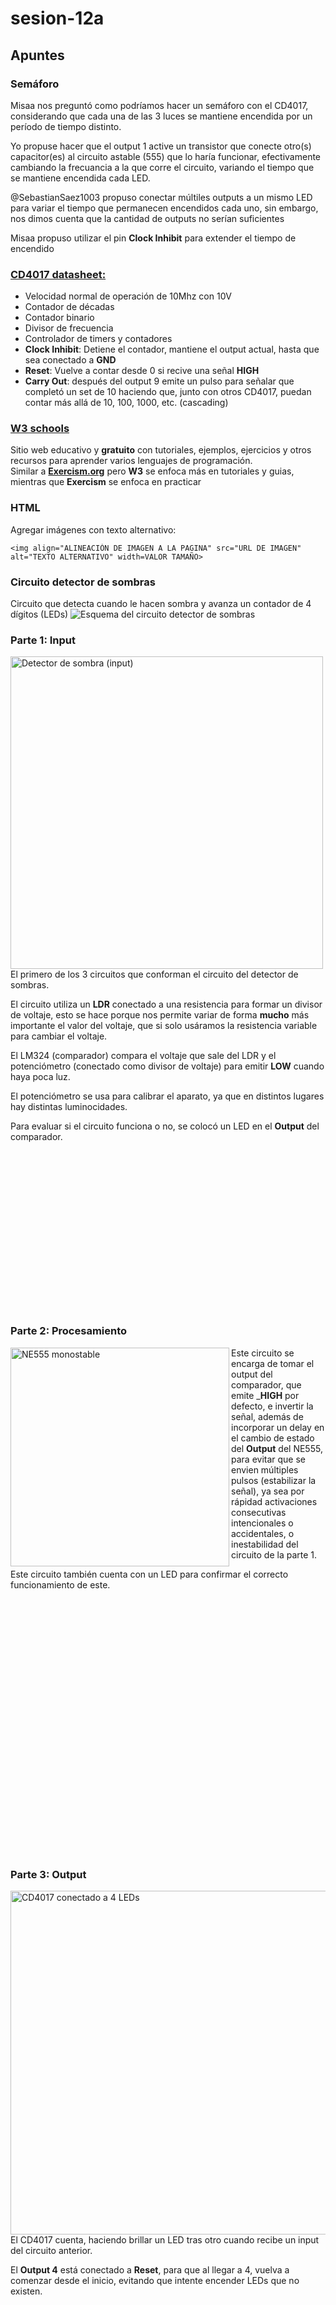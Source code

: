 # sesion-12a

## Apuntes

### Semáforo
Misaa nos preguntó como podríamos hacer un semáforo con el CD4017, considerando que cada una de las 3 luces se mantiene encendida por un período de tiempo distinto.

Yo propuse hacer que el output 1 active un transistor que conecte otro(s) capacitor(es) al circuito astable (555) que lo haría funcionar, efectivamente cambiando la frecuancia a la que corre el circuito, variando el tiempo que se mantiene encendida cada LED.

@SebastianSaez1003 propuso conectar múltiles outputs a un mismo LED para variar el tiempo que permanecen encendidos cada uno, sin embargo, nos dimos cuenta que la cantidad de outputs no serían suficientes 

Misaa propuso utilizar el pin __Clock Inhibit__ para extender el tiempo de encendido

### [CD4017 datasheet:](https://www.ti.com/lit/ds/symlink/cd4017b-mil.pdf?ts=1749282389151&ref_url=https%253A%252F%252Fwww.google.com%252F)
* Velocidad normal de operación de 10Mhz con 10V
* Contador de décadas
* Contador binario
* Divisor de frecuencia
* Controlador de timers y contadores
* __Clock Inhibit__: Detiene el contador, mantiene el output actual, hasta que sea conectado a __GND__
* __Reset__: Vuelve a contar desde 0 si recive una señal __HIGH__
* __Carry Out__: después del output 9 emite un pulso para señalar que completó un set de 10 haciendo que, junto con otros CD4017, puedan contar más allá de 10, 100, 1000, etc. (cascading) 

### [W3 schools](https://www.w3schools.com/)
Sitio web educativo y __gratuito__ con tutoriales, ejemplos, ejercicios y otros recursos para aprender varios lenguajes de programación. </br>
Similar a [__Exercism.org__](https://exercism.org/) pero __W3__ se enfoca más en tutoriales y guias, mientras que __Exercism__ se enfoca en practicar

### HTML
Agregar imágenes con texto alternativo:
````
<img align="ALINEACIÓN DE IMAGEN A LA PAGINA" src="URL DE IMAGEN" alt="TEXTO ALTERNATIVO" width=VALOR TAMAÑO>
````

### Circuito detector de sombras
Circuito que detecta cuando le hacen sombra y avanza un contador de 4 dígitos (LEDs)
![Esquema del circuito detector de sombras](./archivos/detectorSombra.png)

### Parte 1: Input </br>
<img align="left" src="./archivos/lm324.png" alt="Detector de sombra (input)" width=500> El primero de los 3 circuitos que conforman el circuito del detector de sombras.

El circuito utiliza un __LDR__ conectado a una resistencia para formar un divisor de voltaje, esto se hace porque nos permite variar de forma __mucho__ más importante el valor del voltaje, que si solo usáramos la resistencia variable para cambiar el voltaje. 

El LM324 (comparador) compara el voltaje que sale del LDR y el potenciómetro (conectado como divisor de voltaje) para emitir __LOW__ cuando haya poca luz.

El potenciómetro se usa para calibrar el aparato, ya que en distintos lugares hay distintas luminocidades.

Para evaluar si el circuito funciona o no, se colocó un LED en el __Output__ del comparador.

</br></br></br></br></br></br></br></br></br></br></br></br></br></br></br>

### Parte 2: Procesamiento </br>
<img align="left" src="./archivos/ne555.png" alt="NE555 monostable" width=350> Este circuito se encarga de tomar el output del comparador, que emite ___HIGH__ por defecto, e invertir la señal, además de incorporar un delay en el cambio de estado del __Output__ del NE555, para evitar que se envien múltiples pulsos (estabilizar la señal), ya sea por rápidad activaciones consecutivas intencionales o accidentales, o inestabilidad del circuito de la parte 1.

Este circuito también cuenta con un LED para confirmar el correcto funcionamiento de este.

</br></br></br></br></br></br></br></br></br></br></br></br></br></br></br></br></br></br></br></br></br></br></br></br>

### Parte 3: Output </br>
<img align="left" src="./archivos/cd4017.png" alt="CD4017 conectado a 4 LEDs" width=550> El CD4017 cuenta, haciendo brillar un LED tras otro cuando recibe un input del circuito anterior.

El __Output 4__ está conectado a __Reset__, para que al llegar a 4, vuelva a comenzar desde el inicio, evitando que intente encender LEDs que no existen.

</br></br></br></br></br></br></br></br></br></br></br></br></br></br></br></br></br></br></br>

### Circuito armado </br>
<img align="left" src="./archivos/detectorSombrasCircuito.jpg" alt="Circuito en breadboard" width=550> Por la falta de espacio en la breadboard, hise unas pequeñas modificaciones, específicamente tratando de las resistencias que van con cada LED, Ya que pensando que el chip debe funcionar como un switch, que deja pasar la corriente que tiene en su pin Vcc a los distintos outputs, poner una resistencia en Vcc debería ser lo mismo que poner una en cada LED (mismo lugar eléctricamente hablando). En la práctica, el CD4017 se comportaba de forma errática al recibir un input regresando hacia atrás el contador y pulsando cuando __Clock__ recive tanto __HIGH__ como __LOW__.

Parece que este comportamiento fue a causa de la resistencia, ya que al cambiarla por una de menor valor el chip se comenzó a comportar de forma más predecible, aunque al final terminé quitando la resistencia, ya que así funcionaba de forma más estable y los LEDs funcionaban bién.

</br></br></br></br></br></br></br></br></br></br>

### Other things: <!-- Things to organize + random stuff -->
> ### Álgebra Booleana
> Inventada por George Boole, es un sistéma matemático que funciona en base de __1__ y __0__, gracias a este sistema funcionan las distintas compuertas lógicas que permiten que funcionen los computadores.